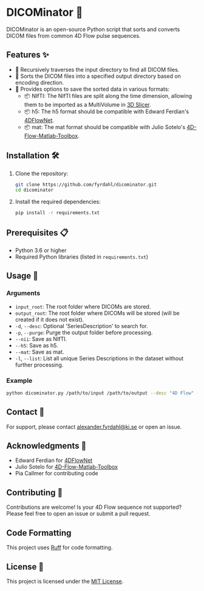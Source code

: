 # DICOMinator 🌊

DICOMinator is an open-source Python script that sorts and converts DICOM files from common 4D Flow pulse sequences.

## Features ✨

- 📂 Recursively traverses the input directory to find all DICOM files.
- 📂 Sorts the DICOM files into a specified output directory based on encoding direction.
- 💾 Provides options to save the sorted data in various formats:
    - 📦 NIfTI: The NIfTI files are split along the time dimension, allowing them to be imported as a MultiVolume in [3D Slicer](https://www.slicer.org/).
    - 📦 h5: The h5 format should be compatible with Edward Ferdian's [4DFlowNet](https://github.com/edwardferdian/4DFlowNet).
    - 📦 mat: The mat format should be compatible with Julio Sotelo's [4D-Flow-Matlab-Toolbox](https://github.com/JulioSoteloParraguez/4D-Flow-Matlab-Toolbox).


## Installation 🛠️

1. Clone the repository:
    ```sh
    git clone https://github.com/fyrdahl/dicominator.git
    cd dicominator
    ```

2. Install the required dependencies:
    ```sh
    pip install -r requirements.txt
    ```

## Prerequisites 📋

- Python 3.6 or higher
- Required Python libraries (listed in `requirements.txt`)

## Usage 🚀

### Arguments

- `input_root`: The root folder where DICOMs are stored.
- `output_root`: The root folder where DICOMs will be stored (will be created if it does not exist).
- `-d`, `--desc`: Optional 'SeriesDescription' to search for.
- `-p`, `--purge`: Purge the output folder before processing.
- `--nii`: Save as NIfTI.
- `--h5`: Save as h5.
- `--mat`: Save as mat.
- `-l`, `--list`: List all unique Series Descriptions in the dataset without further processing.

### Example

```sh
python dicominator.py /path/to/input /path/to/output --desc "4D Flow" --nii --h5 --mat
```

## Contact 📧

For support, please contact alexander.fyrdahl@ki.se or open an issue.

## Acknowledgments 🙏

- Edward Ferdian for [4DFlowNet](https://github.com/edwardferdian/4DFlowNet)
- Julio Sotelo for [4D-Flow-Matlab-Toolbox](https://github.com/JulioSoteloParraguez/4D-Flow-Matlab-Toolbox)
- Pia Callmer for contributing code

## Contributing 🤝

Contributions are welcome! Is your 4D Flow sequence not supported? Please feel free to open an issue or submit a pull request.

## Code Formatting

This project uses [Ruff](https://github.com/astral-sh/ruff) for code formatting.

## License 📄

This project is licensed under the [MIT License](LICENSE).
